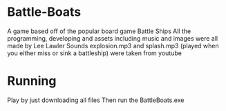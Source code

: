 # Battle-Boats
A game based off of the popular board game Battle Ships
All the programming, developing and assets including music and images were all made by Lee Lawler
Sounds explosion.mp3 and splash.mp3 (played when you either miss or sink a battleship) were taken from youtube

# Running
Play by just downloading all files
Then run the BattleBoats.exe
